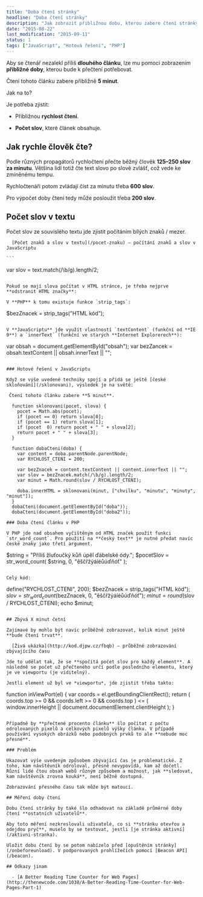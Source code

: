 ```yaml
---
title: "Doba čtení stránky"
headline: "Doba čtení stránky"
description: "Jak zobrazit přibližnou dobu, kterou zabere čtení stránky."
date: "2015-08-22"
last_modification: "2015-09-11"
status: 1
tags: ["JavaScript", "Hotová řešení", "PHP"]
---
```


Aby se čtenář nezalekl příliš **dlouhého článku**, lze mu pomoci zobrazením **přibližné doby**, kterou bude k přečtení potřebovat.

Čtení tohoto článku zabere přibližně **5 minut**.

Jak na to?

Je potřeba zjistit:

  - Přibližnou **rychlost čtení**.

  - **Počet slov**, které článek obsahuje.

## Jak rychle člověk čte?

Podle různých propagátorů rychločtení přečte běžný člověk **125–250 slov za minutu**. Většina lidí totiž čte text slovo po slově zvlášť, což vede ke zmíněnému tempu.

Rychločtenáři potom zvládají číst za minutu třeba **600 slov**.

Pro výpočet doby čtení tedy může posloužit třeba **200 slov**.

## Počet slov v textu

Počet slov ze souvislého textu jde zjistit počítáním bílých znaků / mezer.

      [Počet znaků a slov v textu](/pocet-znaku) – počítání znaků a slov v JavaScriptu

    ```
var slov = text.match(/\b/g).length/2;
```

Pokud se mají slova počítat v HTML stránce, je třeba nejprve **odstranit HTML značky**:

V **PHP** k tomu existuje funkce `strip_tags`:

```
$bezZnacek = strip_tags("HTML kód");
```

V **JavaScriptu** jde využít vlastností `textContent` (funkční od **IE 9**) a `innerText` (funkční ve starých **Internet Explorerech**):

```
var obsah = document.getElementById("obsah");
var bezZancek = obsah.textContent || obsah.innerText || "";
```

### Hotové řešení v JavaScriptu

Když se výše uvedené techniky spojí a přidá se ještě [české skloňování](/sklonovani), výsledek je na světě:

 Čtení tohoto článku zabere **5 minut**.

  function sklonovani(pocet, slova) {
    pocet = Math.abs(pocet);
    if (pocet == 0) return slova[0];
    if (pocet == 1) return slova[1];
    if (pocet  0) return pocet + " " + slova[2];
    return pocet + " " + slova[3];
  }  
  
  function dobaCteni(doba) {
    var content = doba.parentNode.parentNode;
    var RYCHLOST_CTENI = 200;
  
    var bezZnacek = content.textContent || content.innerText || "";
    var slov = bezZnacek.match(/\b/g).length/2;
    var minut = Math.round(slov / RYCHLOST_CTENI);
  
    doba.innerHTML = sklonovani(minut, ["chvilku", "minutu", "minuty", "minut"]);    
  }
  dobaCteni(document.getElementById("doba"));
  dobaCteni(document.getElementById("doba2"));

### Doba čtení článku v PHP

V PHP jde nad obsahem vyčištěným od HTML značek použít funkci `str_word_count`. Pro použití na **český text** je nutné předat navíc české znaky jako třetí argument.

```
$string = "Příliš žluťoučký kůň úpěl ďábelské ódy.";
$pocetSlov = str_word_count(
  $string, 
  0, 
  "ěščřžýáíéůúďňóť"
);
```

Celý kód:

```
define("RYCHLOST_CTENI", 200);
$bezZnacek = strip_tags("HTML kód");
$slov = str_word_count($bezZnacek, 0, "ěščřžýáíéůúďňóť");
$minut = round($slov / RYCHLOST_CTENI);
echo $minut;

```

## Zbývá X minut četní

Zajímavé by mohlo být navíc průběžně zobrazovat, kolik minut ještě **bude čtení trvat**.

  [Živá ukázka](http://kod.djpw.cz/fbqb) – průběžné zobrazování zbývajícího času

Jde to udělat tak, že se **spočítá počet slov pro každý element**. A následně se počet už přečteného určí podle posledního elementu, který je ve viewportu (je viditelný).

Jestli element už byl ve *viewportu*, jde zjistit třeba takto:

```
function inViewPort(el) {
  var coords = el.getBoundingClientRect();
  return (
    coords.top >= 0 &amp;&amp; coords.left >= 0 &amp;&amp; coords.top
  ) 
  &lt;= (
    window.innerHeight || document.documentElement.clientHeight
  );
}
```

Případně by **přečtené procento článku** šlo počítat z počtu odrolovaných pixelů a celkových pixelů výšky článku. V případě používání vysokých obrázků nebo podobných prvků to ale **nebude moc přesné**.

### Problém

Ukazovat výše uvedeným způsobem zbývající čas je problematické. Z toho, kam návštěvník odroloval, přesně nevypovídá, kam až dočetl. Různí lidé čtou obsah webů různým způsobem a možnost, jak **sledovat, kam návštěvník zrovna kouká**, není běžně dostupná.

Zobrazování přesného času tak může být matoucí.

## Měření doby čtení

Dobu čtení stránky by také šlo odhadovat na základě průměrné doby čtení **ostatních uživatelů**.

Aby toto měření nezkreslovali uživatelé, co si **stránku otevřou a odejdou pryč**, muselo by se testovat, jestli [je stránka aktivní](/aktivni-stranka).

Uložit dobu čtení by se potom nabízelo před [opuštěním stránky](/onbeforeunload). V podporovaných prohlížečích pomocí [Beacon API](/beacon).

## Odkazy jinam

  - [A Better Reading Time Counter for Web Pages](http://thenewcode.com/1038/A-Better-Reading-Time-Counter-for-Web-Pages-Part-1)